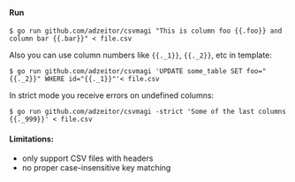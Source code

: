 #### Run
```
$ go run github.com/adzeitor/csvmagi "This is column foo {{.foo}} and column bar {{.bar}}" < file.csv
```

Also you can use column numbers like `{{._1}}`, `{{._2}}`, etc in template: 

```
$ go run github.com/adzeitor/csvmagi 'UPDATE some_table SET foo="{{._2}}" WHERE id="{{._1}}"'< file.csv
```

In strict mode you receive errors on undefined columns:

```
$ go run github.com/adzeitor/csvmagi -strict 'Some of the last columns {{._999}}' < file.csv
```

#### Limitations:
- only support CSV files with headers
- no proper case-insensitive key matching
